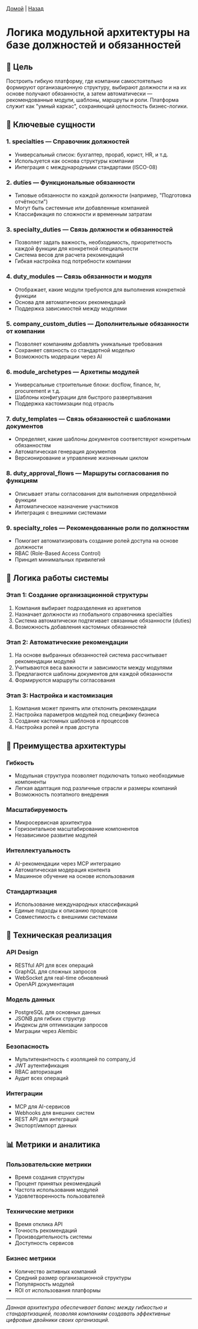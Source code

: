 [Домой](../README.md) | [Назад](../content/Description_for_agents.md)

# Логика модульной архитектуры на базе должностей и обязанностей

## 🔹 Цель

Построить гибкую платформу, где компании самостоятельно формируют организационную структуру, выбирают должности и на их основе получают обязанности, а затем автоматически — рекомендованные модули, шаблоны, маршруты и роли. Платформа служит как "умный каркас", сохраняющий целостность бизнес-логики.

## 🧱 Ключевые сущности

### 1. specialties — Справочник должностей
- Универсальный список: бухгалтер, прораб, юрист, HR, и т.д.
- Используется как основа структуры компании
- Интеграция с международными стандартами (ISCO-08)

### 2. duties — Функциональные обязанности
- Типовые обязанности по каждой должности (например, "Подготовка отчётности")
- Могут быть системные или добавленные компанией
- Классификация по сложности и временным затратам

### 3. specialty_duties — Связь должности и обязанностей
- Позволяет задать важность, необходимость, приоритетность каждой функции для конкретной специальности
- Система весов для расчета рекомендаций
- Гибкая настройка под потребности компании

### 4. duty_modules — Связь обязанности и модуля
- Отображает, какие модули требуются для выполнения конкретной функции
- Основа для автоматических рекомендаций
- Поддержка зависимостей между модулями

### 5. company_custom_duties — Дополнительные обязанности от компании
- Позволяет компаниям добавлять уникальные требования
- Сохраняет связность со стандартной моделью
- Возможность модерации через AI

### 6. module_archetypes — Архетипы модулей
- Универсальные строительные блоки: docflow, finance, hr, procurement и т.д.
- Шаблоны конфигурации для быстрого развертывания
- Поддержка кастомизации под отрасль

### 7. duty_templates — Связь обязанностей с шаблонами документов
- Определяет, какие шаблоны документов соответствуют конкретным обязанностям
- Автоматическая генерация документов
- Версионирование и управление жизненным циклом

### 8. duty_approval_flows — Маршруты согласования по функциям
- Описывает этапы согласования для выполнения определённой функции
- Автоматическое назначение участников
- Интеграция с внешними системами

### 9. specialty_roles — Рекомендованные роли по должностям
- Помогает автоматизировать создание ролей доступа на основе должности
- RBAC (Role-Based Access Control)
- Принцип минимальных привилегий

## 🔄 Логика работы системы

### Этап 1: Создание организационной структуры
1. Компания выбирает подразделения из архетипов
2. Назначает должности из глобального справочника specialties
3. Система автоматически подтягивает связанные обязанности (duties)
4. Возможность добавления кастомных обязанностей

### Этап 2: Автоматические рекомендации
1. На основе выбранных обязанностей система рассчитывает рекомендации модулей
2. Учитываются веса важности и зависимости между модулями
3. Предлагаются шаблоны документов для каждой обязанности
4. Формируются маршруты согласования

### Этап 3: Настройка и кастомизация
1. Компания может принять или отклонить рекомендации
2. Настройка параметров модулей под специфику бизнеса
3. Создание кастомных шаблонов и процессов
4. Настройка ролей и прав доступа

## 🎯 Преимущества архитектуры

### Гибкость
- Модульная структура позволяет подключать только необходимые компоненты
- Легкая адаптация под различные отрасли и размеры компаний
- Возможность поэтапного внедрения

### Масштабируемость
- Микросервисная архитектура
- Горизонтальное масштабирование компонентов
- Независимое развитие модулей

### Интеллектуальность
- AI-рекомендации через MCP интеграцию
- Автоматическая модерация контента
- Машинное обучение на основе использования

### Стандартизация
- Использование международных классификаций
- Единые подходы к описанию процессов
- Совместимость с внешними системами

## 🔧 Техническая реализация

### API Design
- RESTful API для всех операций
- GraphQL для сложных запросов
- WebSocket для real-time обновлений
- OpenAPI документация

### Модель данных
- PostgreSQL для основных данных
- JSONB для гибких структур
- Индексы для оптимизации запросов
- Миграции через Alembic

### Безопасность
- Мультитенантность с изоляцией по company_id
- JWT аутентификация
- RBAC авторизация
- Аудит всех операций

### Интеграции
- MCP для AI-сервисов
- Webhooks для внешних систем
- REST API для интеграций
- Экспорт/импорт данных

## 📊 Метрики и аналитика

### Пользовательские метрики
- Время создания структуры
- Процент принятых рекомендаций
- Частота использования модулей
- Удовлетворенность пользователей

### Технические метрики
- Время отклика API
- Точность рекомендаций
- Производительность системы
- Доступность сервисов

### Бизнес метрики
- Количество активных компаний
- Средний размер организационной структуры
- Популярность модулей
- ROI от использования платформы

---

*Данная архитектура обеспечивает баланс между гибкостью и стандартизацией, позволяя компаниям создавать эффективные цифровые двойники своих организаций.*
